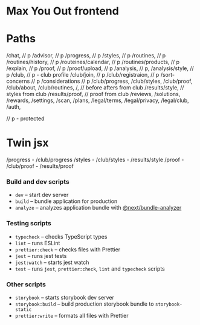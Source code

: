 # Max You Out frontend

# Paths

/chat, // p
/advisor, // p
/progress, // p
/styles, // p
/routines, // p
/routines/history, // p
/routeines/calendar, // p
/routines/products, // p
/explain, // p
/proof, // p
/proof/upload, // p
/analysis, // p,
/analysis/style, // p
/club, // p - club profile
/club/join, // p
/club/registraion, // p
/sort-concerns // p
/considerations // p
/club/progress,
/club/styles,
/club/proof,
/club/about,
/club/routines,
/, // before afters from club
/results/style, // styles from club
/results/proof, // proof from club
/reviews,
/solutions,
/rewards,
/settings,
/scan,
/plans,
/legal/terms,
/legal/privacy,
/legal/club,
/auth,

// p - protected

# Twin jsx

/progress - /club/progress
/styles - /club/styles - /results/style
/proof - /club/proof - /results/proof

### Build and dev scripts

- `dev` – start dev server
- `build` – bundle application for production
- `analyze` – analyzes application bundle with [@next/bundle-analyzer](https://www.npmjs.com/package/@next/bundle-analyzer)

### Testing scripts

- `typecheck` – checks TypeScript types
- `lint` – runs ESLint
- `prettier:check` – checks files with Prettier
- `jest` – runs jest tests
- `jest:watch` – starts jest watch
- `test` – runs `jest`, `prettier:check`, `lint` and `typecheck` scripts

### Other scripts

- `storybook` – starts storybook dev server
- `storybook:build` – build production storybook bundle to `storybook-static`
- `prettier:write` – formats all files with Prettier

